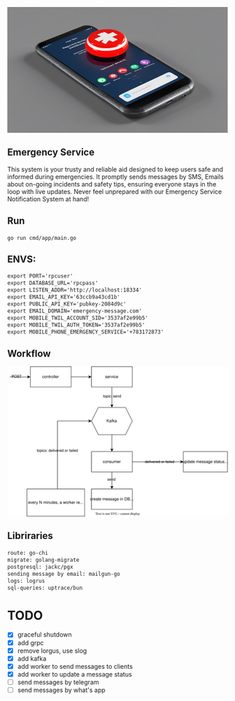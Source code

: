 ![emergency-service](assets/banner.png)

## Emergency Service

This system is your trusty and reliable aid designed to keep users safe and informed during emergencies. 
It promptly sends messages by SMS, Emails about on-going incidents and safety tips, ensuring everyone stays in the loop with live updates. 
Never feel unprepared with our Emergency Service Notification System at hand!

## Run
```
go run cmd/app/main.go
```

## ENVS:
```                                           
export PORT='rpcuser'
export DATABASE_URL='rpcpass'
export LISTEN_ADDR='http://localhost:18334'
export EMAIL_API_KEY='63ccb9a43cd1b'
export PUBLIC_API_KEY='pubkey-2084d9c'
export EMAIL_DOMAIN='emergency-message.com'
export MOBILE_TWIL_ACCOUNT_SID='3537af2e99b5'
export MOBILE_TWIL_AUTH_TOKEN='3537af2e99b5'
export MOBILE_PHONE_EMERGENCY_SERVICE='+783172873'
```  

## Workflow
![emergency-service](assets/workflow.svg)

## Libriraries
```
route: go-chi
migrate: golang-migrate
postgresql: jackc/pgx
sending message by email: mailgun-go
logs: logrus
sql-queries: uptrace/bun
```

# TODO
- [x] graceful shutdown
- [x] add grpc
- [x] remove lorgus, use slog
- [x] add kafka
- [x] add worker to send messages to clients
- [x] add worker to update a message status
- [ ] send messages by telegram
- [ ] send messages by what's app